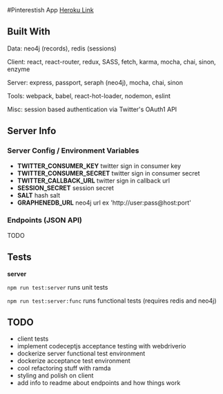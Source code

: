 #Pinterestish App
[Heroku Link](https://jomcode-fcc-pinterest.herokuapp.com)

## Built With
Data: neo4j (records), redis (sessions)

Client: react, react-router, redux, SASS, fetch, karma, mocha, chai, sinon, enzyme

Server: express, passport, seraph (neo4j), mocha, chai, sinon

Tools: webpack, babel, react-hot-loader, nodemon, eslint

Misc: session based authentication via Twitter's OAuth1 API

## Server Info

### Server Config / Environment Variables
- **TWITTER_CONSUMER_KEY** twitter sign in consumer key
- **TWITTER_CONSUMER_SECRET** twitter sign in consumer secret
- **TWITTER_CALLBACK_URL** twitter sign in callback url
- **SESSION_SECRET** session secret
- **SALT** hash salt
- **GRAPHENEDB_URL** neo4j url ex 'http://user:pass@host:port'

### Endpoints (JSON API)
TODO

## Tests
**server**

`npm run test:server` runs unit tests

`npm run test:server:func` runs functional tests (requires redis and neo4j)

## TODO
- client tests
- implement codeceptjs acceptance testing with webdriverio
- dockerize server functional test environment
- dockerize acceptance test environment
- cool refactoring stuff with ramda
- styling and polish on client
- add info to readme about endpoints and how things work
